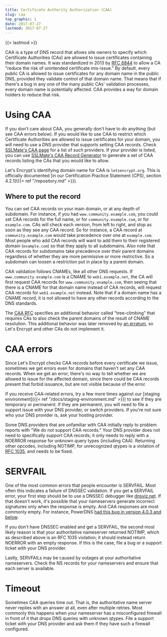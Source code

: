 ```yaml
---
title: Certificate Authority Authorization (CAA)
slug: caa
top_graphic: 1
date: 2017-07-27
lastmod: 2017-07-27
---
```


{{< lastmod >}}

CAA is a type of DNS record that allows site owners to specify which Certificate
Authorities (CAs) are allowed to issue certificates containing their domain names. It
was standardized in 2013 by [RFC 6844](https://tools.ietf.org/html/rfc6844) to
allow a CA "reduce the risk of unintended certificate mis-issue." By default,
every public CA is allowed to issue certificates for any domain name in the
public DNS, provided they validate control of that domain name. That means that
if there's a bug in any one of the many public CAs' validation processes, every
domain name is potentially affected. CAA provides a way for domain holders to
reduce that risk.

# Using CAA

If you don't care about CAA, you generally don't have to do anything (but see
CAA errors below). If you would like to use CAA to restrict which Certificate
Authorities are allowed to issue certificates for your domain, you will need to
use a DNS provider that supports setting CAA records. Check [SSLMate's CAA
page](https://sslmate.com/caa/support) for a list of such providers. If your
provider is listed, you can use
[SSLMate's CAA Record Generator](https://sslmate.com/caa/) to generate a
set of CAA records listing the CAs that you would like to allow.

Let's Encrypt's identifying domain name for CAA is `letsencrypt.org`. This is
officially documented [in our Certification Practice Statement
(CPS), section 4.2.1]({{< ref "/repository.md" >}}).

## Where to put the record

You can set CAA records on your main domain, or at any depth of subdomain.
For instance, if you had `www.community.example.com`, you could set CAA records
for the full name, or for `community.example.com`, or for `example.com`. CAs
will check each version, from left to right, and stop as soon as they see any
CAA record. So for instance, a CAA record at `community.example.com` would take
precedence over one at `example.com`. Most people who add CAA records will want
to add them to their registered domain (`example.com`) so that they apply to all
subdomains. Also note that CAA records for subdomains take precedence over their
parent domains regardless of whether they are more permissive or more
restrictive. So a subdomain can loosen a restriction put in place by a parent
domain.

CAA validation follows CNAMEs, like all other DNS requests. If
`www.community.example.com` is a CNAME to `web1.example.net`, the CA will first
request CAA records for `www.community.example.com`, then seeing that there is a
CNAME for that domain name instead of CAA records, will request CAA records for
`web1.example.net` instead. Note that if a domain name has a CNAME record, it is
not allowed to have any other records according to the DNS standards.

The [CAA RFC](https://tools.ietf.org/html/rfc6844) specifies an additional
behavior called "tree-climbing" that requires CAs to also check the parent
domains of the result of CNAME resolution. This additional behavior was later
removed by [an erratum](https://www.rfc-editor.org/errata/eid5065), so Let's
Encrypt and other CAs do not implement it.

# CAA errors

Since Let's Encrypt checks CAA records before every certificate we issue, sometimes
we get errors even for domains that haven't set any CAA records. When we
get an error, there's no way to tell whether we are allowed to issue for the
affected domain, since there could be CAA records present that forbid issuance,
but are not visible because of the error.

If you receive CAA-related errors, try a few more times against our [staging
environment]({{< ref "/docs/staging-environment.md" >}}) to see if they
are temporary or permanent. If they are permanent, you will need to file a
support issue with your DNS provider, or switch providers. If you're not sure
who your DNS provider is, ask your hosting provider.

Some DNS providers that are unfamiliar with CAA initially reply to problem
reports with "We do not support CAA records." Your DNS provider does not need
to specifically support CAA records; it only needs to reply with a
NOERROR response for unknown query types (including CAA). Returning other
opcodes, including NOTIMP, for unrecognized qtypes is a violation of [RFC
1035](https://tools.ietf.org/html/rfc1035), and needs to be fixed.

# SERVFAIL

One of the most common errors that people encounter is SERVFAIL. Most often this
indicates a failure of DNSSEC validation. If you get a SERVFAIL error, your
first step should be to use a DNSSEC debugger like
[dnsviz.net](http://dnsviz.net/). If that doesn't work, it's possible that your
nameservers generate incorrect signatures only when the response is empty. And
CAA responses are most commonly empty.  For instance, PowerDNS [had this bug in
version 4.0.3 and below](https://community.letsencrypt.org/t/caa-servfail-changes/38298/2?u=jsha).

If you don't have DNSSEC enabled and get a SERVFAIL, the second most likely
reason is that your authoritative nameserver returned NOTIMP, which as described
above is an RFC 1035 violation; it should instead return NOERROR with an empty
response. If this is the case, file a bug or a support ticket with your DNS provider.

Lastly, SERVFAILs may be caused by outages at your authoritative nameservers.
Check the NS records for your nameservers and ensure that each server is
available.

# Timeout

Sometimes CAA queries time out. That is, the authoritative name server never
replies with an answer at all, even after multiple retries. Most commonly this
happens when your nameserver has a misconfigured firewall in front of it that
drops DNS queries with unknown qtypes. File a support ticket with your DNS
provider and ask them if they have such a firewall configured.
